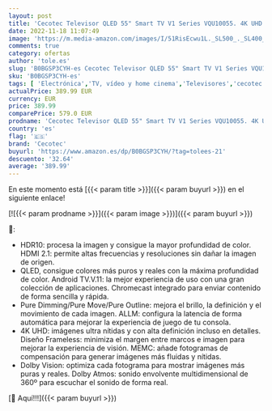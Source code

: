 ```yaml
---
layout: post
title: 'Cecotec Televisor QLED 55" Smart TV V1 Series VQU10055. 4K UHD  Android 11  Diseño Frameless  MEMC  Dolby Vision y Dolby Atmos  Wide Color Gamut  Modelo 2023'
date: 2022-11-18 11:07:49
image: 'https://m.media-amazon.com/images/I/51RisEcwu1L._SL500_._SL400_.jpg'
comments: true
category: ofertas
author: 'tole.es'
slug: 'B0BGSP3CYH-es Cecotec Televisor QLED 55" Smart TV V1 Series VQU10055. 4K...'
sku: 'B0BGSP3CYH-es'
tags: [ 'Electrónica','TV, vídeo y home cinema','Televisores','cecotec','smart','televisor','tv','🇪🇸', ]
actualPrice: 389.99 EUR
currency: EUR
price: 389.99
comparePrice: 579.0 EUR
prodname: 'Cecotec Televisor QLED 55" Smart TV V1 Series VQU10055. 4K UHD  Android 11  Diseño Frameless  MEMC  Dolby Vision y Dolby Atmos  Wide Color Gamut  Modelo 2023'
country: 'es'
flag: '🇪🇸'
brand: 'Cecotec'
buyurl: 'https://www.amazon.es/dp/B0BGSP3CYH/?tag=tolees-21'
descuento: '32.64'
average: '389.99'
---
```


En este momento está [{{< param title >}}]({{< param buyurl >}}) en el siguiente enlace!

[![{{< param prodname >}}]({{< param image >}})]({{< param buyurl >}})

🔎:

- HDR10: procesa la imagen y consigue la mayor profundidad de color. HDMI 2.1: permite altas frecuencias y resoluciones sin dañar la imagen de origen.
- QLED, consigue colores más puros y reales con la máxima profundidad de color. Android TV.V.11: la mejor experiencia de uso con una gran colección de aplicaciones. Chromecast integrado para enviar contenido de forma sencilla y rápida.
- Pure Dimming/Pure Move/Pure Outline: mejora el brillo, la definición y el movimiento de cada imagen. ALLM: configura la latencia de forma automática para mejorar la experiencia de juego de tu consola.
- 4K UHD: imágenes ultra nítidas y con alta definición incluso en detalles. Diseño Frameless: minimiza el margen entre marcos e imagen para mejorar la experiencia de visión. MEMC: añade fotogramas de compensación para generar imágenes más fluidas y nítidas.
- Dolby Vision: optimiza cada fotograma para mostrar imágenes más puras y reales. Dolby Atmos: sonido envolvente multidimensional de 360º para escuchar el sonido de forma real.

[🛒 Aquí!!!]({{< param buyurl >}})

